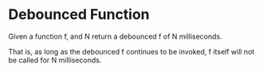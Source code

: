 # Debounced Function

Given a function f, and N return a debounced f of N milliseconds.

That is, as long as the debounced f continues to be invoked, f itself will not be called for N milliseconds.